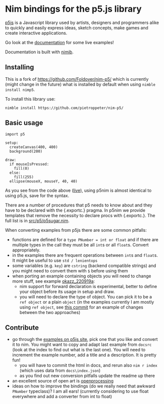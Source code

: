 # Nim bindings for the p5.js library

[p5js](https://p5js.org) is a Javascript library used by artists, designers and programmers alike to quickly and easily express ideas, sketch concepts, make games and create interactive applications.

Go look at the [documentation](https://pietroppeter.github.io/nim-p5/) for some live examples!

Documentation is built with [nimib](https://github.com/pietroppeter/nimib/).

## Installing

This is a fork of https://github.com/Foldover/nim-p5/ which is currently
(might change in the future)
what is installed by default when using `nimble install nimp5`.

To install this library use:

    nimble install https://github.com/pietroppeter/nim-p5/


## Basic usage

    import p5

    setup:
      createCanvas(400, 400)
      background(200)
      
    draw:
      if mouseIsPressed:
        fill(0)
      else:
        fill(255)
      ellipse(mouseX, mouseY, 40, 40)
      
As you see from the code above ([live](https://pietroppeter.github.io/p5nim/get_started.html)), using p5nim is almost identical to using p5.js, save for the syntax.

There are a number of procedures that p5 needs to know about and they have to be declared with the {.exportc.} pragma. In p5nim we provide templates that remove the necessity to declare procs with {.exportc.}. The full list is in [src/p5/p5sugar.nim](src/p5/p5sugar.nim).

When converting examples from p5js there are some common pitfalls:

- functions are defined for a `type PNumber = int or float` and if there
  are multiple types in the call they must be all `int`s or all `float`s.
  Convert appropriately.
- in the examples there are frequent operations between `int`s and `float`s.
  It might be useful to use `std / lenientops`
- some variables (e.g. `key`) are `cstring` (backend compatible strings)
  and you might need to convert them with `$` before using them
- when porting an example containing objects you will need to change more stuff, see example [okazz_220919a](https://pietroppeter.github.io/p5nim/get_started.html):
  - nim support for forward declaration is experimental, better to define your object before its usage in setup and draw.
  - you will need to declare the type of object. You can pick it to be a `ref object` or a plain `object` (in the examples currently I am mostly using `ref object`, see [this commit](https://github.com/pietroppeter/p5nim/commit/c838f0be6b8871ed48e5c0c7f34f6696e68f1bd1#diff-741692b20db42d00eea54f57dc8b7536948a4dea0200c0c99fa7b9b5566195c9) for an example of changes between the two approaches)

## Contribute

- go through the [examples on p5js site](https://p5js.org/examples/), pick one that you like and convert it to nim. You might want to copy and adapt last example from `docsrc` (look at the index to find out what is the last one). You will need to increment the example number, add a title and a description. It is pretty fun!
  - you will have to commit the html in docs, and rerun also `nim r index`
    (which uses data from `docs\index.json`)
  - as you find out new conversion pitfalls update the readme up there
- an excellent source of open art is [openprocessing](https://openprocessing.org)
- ideas on how to improve the bindings (do we really need that awkward `PNumber` typeclass)? I am all ears! (currently considering to use float everywhere and add a converter from int to float)
